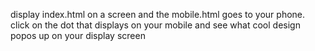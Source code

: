 display index.html on a screen and the mobile.html goes to your phone. 
click on the dot that displays on your mobile and see what cool design popos up on your display screen 
